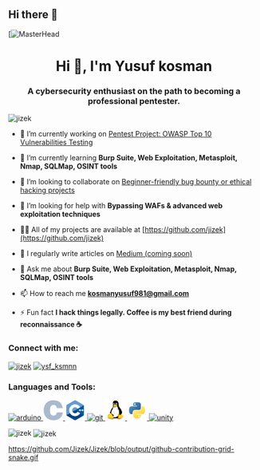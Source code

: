 ## Hi there 👋
[![MasterHead](https://cdn.dribbble.com/userupload/41998436/file/original-dfe78a8d5d44d4c223d18fac627bdc0f.png?resize=800x600&vertical=center)
<h1 align="center">Hi 👋, I'm Yusuf kosman</h1>
<h3 align="center">A cybersecurity enthusiast on the path to becoming a professional pentester.</h3>

<p align="left"> <img src="https://komarev.com/ghpvc/?username=jizek&label=Profile%20views&color=0e75b6&style=flat" alt="jizek" /> </p>

- 🔭 I’m currently working on [Pentest Project: OWASP Top 10 Vulnerabilities Testing]([github.com/username/owasp-top10-pentest](https://github.com/username/owasp-top10-pentest))

- 🌱 I’m currently learning **Burp Suite, Web Exploitation, Metasploit, Nmap, SQLMap, OSINT tools**

- 👯 I’m looking to collaborate on [Beginner-friendly bug bounty or ethical hacking projects]([github.com/username](https://github.com/username))

- 🤝 I’m looking for help with **Bypassing WAFs & advanced web exploitation techniques**

- 👨‍💻 All of my projects are available at [https://github.com/jizek](https://github.com/jizek)

- 📝 I regularly write articles on [Medium (coming soon)](Medium (coming soon))

- 💬 Ask me about **Burp Suite, Web Exploitation, Metasploit, Nmap, SQLMap, OSINT tools**

- 📫 How to reach me **kosmanyusuf981@gmail.com**

- ⚡ Fun fact **I hack things legally. Coffee is my best friend during reconnaissance ☕**

<h3 align="left">Connect with me:</h3>
<p align="left">
<a href="https://linkedin.com/in/jizek" target="blank"><img align="center" src="https://raw.githubusercontent.com/rahuldkjain/github-profile-readme-generator/master/src/images/icons/Social/linked-in-alt.svg" alt="jizek" height="30" width="40" /></a>
<a href="https://instagram.com/ysf_ksmnn" target="blank"><img align="center" src="https://raw.githubusercontent.com/rahuldkjain/github-profile-readme-generator/master/src/images/icons/Social/instagram.svg" alt="ysf_ksmnn" height="30" width="40" /></a>
</p>

<h3 align="left">Languages and Tools:</h3>
<p align="left"> <a href="https://www.arduino.cc/" target="_blank" rel="noreferrer"> <img src="https://cdn.worldvectorlogo.com/logos/arduino-1.svg" alt="arduino" width="40" height="40"/> </a> <a href="https://www.cprogramming.com/" target="_blank" rel="noreferrer"> <img src="https://raw.githubusercontent.com/devicons/devicon/master/icons/c/c-original.svg" alt="c" width="40" height="40"/> </a> <a href="https://www.w3schools.com/cpp/" target="_blank" rel="noreferrer"> <img src="https://raw.githubusercontent.com/devicons/devicon/master/icons/cplusplus/cplusplus-original.svg" alt="cplusplus" width="40" height="40"/> </a> <a href="https://git-scm.com/" target="_blank" rel="noreferrer"> <img src="https://www.vectorlogo.zone/logos/git-scm/git-scm-icon.svg" alt="git" width="40" height="40"/> </a> <a href="https://www.linux.org/" target="_blank" rel="noreferrer"> <img src="https://raw.githubusercontent.com/devicons/devicon/master/icons/linux/linux-original.svg" alt="linux" width="40" height="40"/> </a> <a href="https://www.python.org" target="_blank" rel="noreferrer"> <img src="https://raw.githubusercontent.com/devicons/devicon/master/icons/python/python-original.svg" alt="python" width="40" height="40"/> </a> <a href="https://unity.com/" target="_blank" rel="noreferrer"> <img src="https://www.vectorlogo.zone/logos/unity3d/unity3d-icon.svg" alt="unity" width="40" height="40"/> </a> </p>

<p><img align="left" src="https://github-readme-stats.vercel.app/api/top-langs?username=jizek&show_icons=true&locale=en&layout=compact" alt="jizek" /></p>

<p>&nbsp;<img align="center" src="https://github-readme-stats.vercel.app/api?username=jizek&show_icons=true&locale=en" alt="jizek" /></p>


https://github.com/Jizek/Jizek/blob/output/github-contribution-grid-snake.gif


